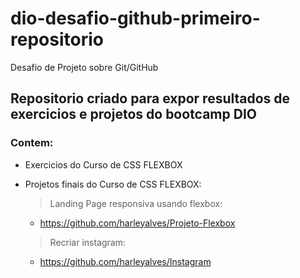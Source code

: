 # dio-desafio-github-primeiro-repositorio
Desafio de Projeto sobre Git/GitHub
## Repositorio criado para expor resultados de exercicios e projetos do bootcamp DIO
### Contem:
- Exercicios do Curso de CSS FLEXBOX
 - Projetos finais do Curso de CSS FLEXBOX:
 
    >Landing Page responsiva usando flexbox:
    - https://github.com/harleyalves/Projeto-Flexbox
       
    >Recriar instagram:
    - https://github.com/harleyalves/Instagram
